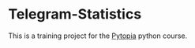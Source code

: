 # Telegram-Statistics

This is a training project for the [Pytopia](https://github.com/pytopia) python course.

